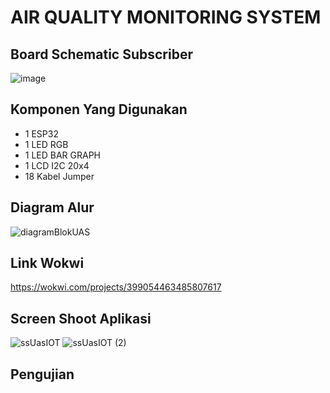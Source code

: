 # AIR QUALITY MONITORING SYSTEM

## Board Schematic Subscriber
![image](https://github.com/Anhar12/UAS-IOT/assets/92861249/d6859346-63a5-4c70-8d38-0bd3ebc8702d)

## Komponen Yang Digunakan
- 1 ESP32
- 1 LED RGB
- 1 LED BAR GRAPH
- 1 LCD I2C 20x4
- 18 Kabel Jumper

## Diagram Alur
![diagramBlokUAS](https://github.com/Anhar12/UAS-IOT/assets/92861249/b41f2958-ccac-4158-8df1-bad60a3c842f)

## Link Wokwi
https://wokwi.com/projects/399054463485807617

## Screen Shoot Aplikasi
![ssUasIOT](https://github.com/Anhar12/UAS-IOT/assets/92861249/a4ebeda3-b89f-4369-8946-f7fad352a86c) ![ssUasIOT (2)](https://github.com/Anhar12/UAS-IOT/assets/92861249/948f53e2-5b01-4270-b1d2-3d868617011d)

## Pengujian
